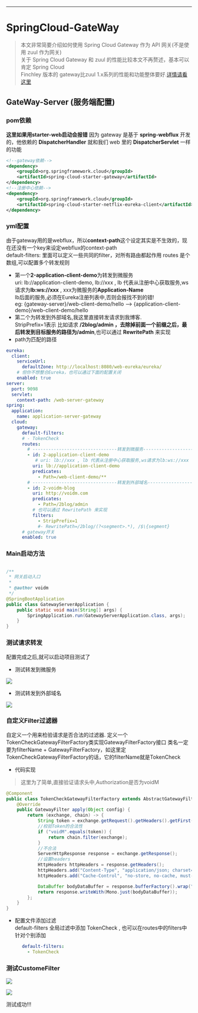 ------------

# SpringCloud-GateWay


> 本文非常简要介绍如何使用 Spring Cloud Gateway 作为 API 网关(不是使用 zuul 作为网关)  
> 关于 Spring Cloud Gateway 和 zuul 的性能比较本文不再赘述，基本可以肯定 Spring Cloud  
> Finchley 版本的 gateway比zuul 1.x系列的性能和功能整体要好.[详情请看这里](http://www.itmuch.com/spring-cloud-sum/performance-zuul-and-gateway-linkerd/)

## GateWay-Server (服务端配置)
### pom依赖

**这里如果用starter-web启动会报错**
因为 gateway 是基于 **spring-webflux** 开发的，他依赖的 **DispatcherHandler** 就和我们 web 里的 **DispatcherServlet** 一样的功能  

```xml
<!--gateway依赖-->
<dependency>
    <groupId>org.springframework.cloud</groupId>
    <artifactId>spring-cloud-starter-gateway</artifactId>
</dependency>
<!--注册中心依赖-->
<dependency>
    <groupId>org.springframework.cloud</groupId>
    <artifactId>spring-cloud-starter-netflix-eureka-client</artifactId>
</dependency>
```

### yml配置

由于gateway用的是webflux，所以**context-path**这个设定其实是不生效的，现在还没有一个key来设定webflux的context-path  
default-filters: 里面可以定义一些共同的filter，对所有路由都起作用
routes 是个数组,可以配置多个转发规则
 - 第一个**2-application-client-demo**为转发到微服务  
 uri: lb://application-client-demo,  lb://xxx , lb 代表从注册中心获取服务,ws请求为**lb:ws://xxx** , xxx为微服务的**Application-Name**  
 lb后面的服务,必须在Eureka注册列表中,否则会报找不到的错!  
 eg: {gateway-server}/web-client-demo/hello  --> {application-client-demo}/web-client-demo/hello
 - 第二个为转发到外部域名,我这里直接转发请求到我博客.  
 StripPrefix=1表示 比如请求 **/2blog/admin **，去除掉前面一个前缀之后，最后转发到目标服务的路径为**/admin**,也可以通过 **RewritePath** 来实现
 - path为匹配的路径

```yml
eureka:
  client:
    serviceUrl:
      defaultZone: http://localhost:8080/web-eureka/eureka/
    # 但你不想整合Eureka，也可以通过下面的配置关闭
    enabled: true
server:
  port: 9098
  servlet:
    context-path: /web-server-gateway
spring:
  application:
    name: application-server-gateway
  cloud:
    gateway:
      default-filters:
      # - TokenCheck
      routes:
        # --------------------------------转发到微服务------------------------------------
        - id: 2-application-client-demo
           # uri: lb://xxx , lb 代表从注册中心获取服务,ws请求为lb:ws://xxx
          uri: lb://application-client-demo
          predicates:
            - Path=/web-client-demo/**
        # --------------------------------转发到外部域名------------------------------------
        - id: 2-voidm-blog
          uri: http://voidm.com
          predicates:
            - Path=/2blog/admin
          # 也可以通过 RewritePath 来实现
          filters:
            - StripPrefix=1
            #- RewritePath=/2blog/(?<segment>.*), /$\{segment}
      # gateway开关
      enabled: true
```

### Main启动方法
```java

/**
 * 网关启动入口
 *
 * @author voidm
 */
@SpringBootApplication
public class GatewayServerApplication {
    public static void main(String[] args) {
        SpringApplication.run(GatewayServerApplication.class, args);
    }
}
```

### 测试请求转发

配置完成之后,就可以启动项目测试了

- 测试转发到微服务

[![](http://voidm.com/wp-content/uploads/2019/01/TIM截图20190121132350.png)](http://voidm.com/wp-content/uploads/2019/01/TIM截图20190121132350.png)

- 测试转发到外部域名

[![](http://voidm.com/wp-content/uploads/2019/01/TIM截图20190121132822.png)](http://voidm.com/wp-content/uploads/2019/01/TIM截图20190121132822.png)

### 自定义Filter过滤器

自定义一个用来检验请求是否合法的过滤器.
定义一个TokenCheckGatewayFilterFactory类实现GatewayFilterFactory接口
类名一定要为filterName + GatewayFilterFactory，如这里定 TokenCheckGatewayFilterFactory的话，它的filterName就是TokenCheck

- 代码实现

> 这里为了简单,直接验证请求头中,Authorization是否为voidM

```java
@Component
public class TokenCheckGatewayFilterFactory extends AbstractGatewayFilterFactory<Object> {
    @Override
    public GatewayFilter apply(Object config) {
        return (exchange, chain) -> {
            String token = exchange.getRequest().getHeaders().getFirst("Authorization");
            //校验Token的合法性
            if ("voidM".equals(token)) {
                return chain.filter(exchange);
            }
            //不合法
            ServerHttpResponse response = exchange.getResponse();
            //设置headers
            HttpHeaders httpHeaders = response.getHeaders();
            httpHeaders.add("Content-Type", "application/json; charset=UTF-8");
            httpHeaders.add("Cache-Control", "no-store, no-cache, must-revalidate, max-age=0");

            DataBuffer bodyDataBuffer = response.bufferFactory().wrap("token 不合法".getBytes());
            return response.writeWith(Mono.just(bodyDataBuffer));
        };
    }
}
```

- 配置文件添加过滤  
default-filters 全局过滤中添加 TokenCheck , 也可以在routes中的filters中针对个别添加
```yml
      default-filters:
        - TokenCheck
```

### 测试CustomeFilter

[![](http://voidm.com/wp-content/uploads/2019/01/TIM截图20190121133725.png)](http://voidm.com/wp-content/uploads/2019/01/TIM截图20190121133725.png)

[![](http://voidm.com/wp-content/uploads/2019/01/TIM截图20190121133802.png)](http://voidm.com/wp-content/uploads/2019/01/TIM截图20190121133802.png)

测试成功!!!
